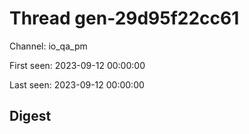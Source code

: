 # Thread gen-29d95f22cc61
Channel: io_qa_pm

First seen: 2023-09-12 00:00:00

Last seen: 2023-09-12 00:00:00

## Digest


